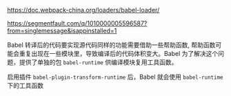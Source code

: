 

https://doc.webpack-china.org/loaders/babel-loader/

https://segmentfault.com/q/1010000005596587?from=singlemessage&isappinstalled=1

Babel 转译后的代码要实现源代码同样的功能需要借助一些帮助函数, 帮助函数可能会重复出现在一些模块里，导致编译后的代码体积变大。Babel 为了解决这个问题，提供了单独的包 `babel-runtime` 供编译模块复用工具函数。

启用插件 `babel-plugin-transform-runtime` 后，Babel 就会使用 `babel-runtime` 下的工具函数
